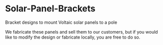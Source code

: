 # Solar-Panel-Brackets
Bracket designs to mount Voltaic solar panels to a pole

We fabricate these panels and sell them to our customers, but if you would like to modify the design or fabricate locally, you are free to do so.
